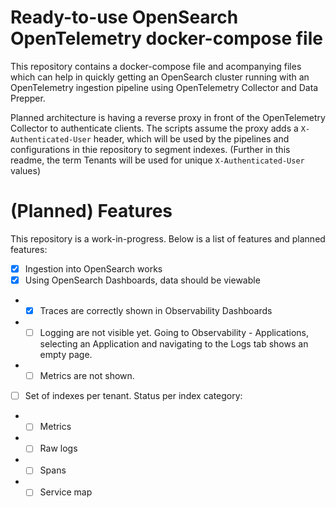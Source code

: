 # Ready-to-use OpenSearch OpenTelemetry docker-compose file

This repository contains a docker-compose file and acompanying files which can help in quickly getting an 
OpenSearch cluster running with an OpenTelemetry ingestion pipeline using OpenTelemetry Collector and Data Prepper.

Planned architecture is having a reverse proxy in front of the OpenTelemetry Collector to authenticate clients. 
The scripts assume the proxy adds a `X-Authenticated-User` header, which will be used by the pipelines and configurations in thie repository
to segment indexes. (Further in this readme, the term Tenants will be used for unique `X-Authenticated-User` values)

# (Planned) Features

This repository is a work-in-progress. Below is a list of features and planned features:

- [x] Ingestion into OpenSearch works
- [x] Using OpenSearch Dashboards, data should be viewable
- - [x] Traces are correctly shown in Observability Dashboards
- - [ ] Logging are not visible yet. Going to Observability - Applications, selecting an Application and navigating to the Logs tab shows an empty page.
- - [ ] Metrics are not shown. 
- [ ] Set of indexes per tenant. Status per index category:
- - [ ] Metrics 
- - [ ] Raw logs
- - [ ] Spans
- - [ ] Service map